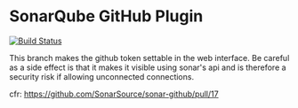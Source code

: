 # SonarQube GitHub Plugin

[![Build Status](https://travis-ci.org/SonarSource/sonar-github.svg?branch=master)](https://travis-ci.org/SonarSource/sonar-github)

This branch makes the github token settable in the web interface.
Be careful as a side effect is that it makes it visible using sonar's api and is therefore a security risk if allowing unconnected connections.

cfr: https://github.com/SonarSource/sonar-github/pull/17
